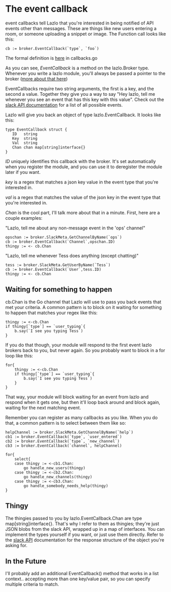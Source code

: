 # The event callback

event callbacks tell Lazlo that you're interested in being notified of API
events other than messages. These are things like new users entering a room, or
someone uploading a snippet or image. The Function call looks like this:

```
cb := broker.EventCallback(`type`, `foo`)
```

The formal definition is [here](https://github.com/klaidliadon/lazlo/blob/master/lib/callbacks.go#L132) in callbacks.go

As you can see, *EventCallback* is a method on the lazlo.Broker type.
Whenever you write a lazlo module, you'll always be passed a pointer to the
broker ([more about that here](plugins.md))

EventCallbacks require two string arguments, the first is a key, and the second
a value. Together they give you a way to say "Hey lazlo, tell me whenever you
see an event that has this key with this value". Check out the [slack API
documentation]() for a list of all possible events.

Lazlo will give you back an object of type lazlo.EventCallback. It looks like
this: 

```
type EventCallback struct {
   ID   string
   Key  string
   Val  string
   Chan chan map[string]interface{}
}
```

*ID* uniquely identifies this callback with the broker. It's set automatically
when you register the module, and you can use it to deregister the module later
if you want.

*key* is a regex that matches a json key value in the event type that you're interested in.

*val* is a regex that matches the value of the json key in the event type that
you're interested in. 

*Chan* is the cool part, I'll talk more about that in a minute. First, here are a couple examples:


"Lazlo, tell me about any non-message event in the 'ops' channel"
```
opschan := broker.SlackMeta.GetChannelByName(`ops`)
cb := broker.EventCallback(`Channel`,opschan.ID)
thingy := <- cb.Chan
```

"Lazlo, tell me whenever Tess does anything (except chatting)"
```
tess := broker.SlackMeta.GetUserByName(`Tess`)
cb := broker.EventCallback(`User`,tess.ID)
thingy := <- cb.Chan
```

## Waiting for something to happen
cb.Chan is the Go channel that Lazlo will use to pass you back events that
met your criteria. A common pattern is to block on it waiting for something to
happen that matches your regex like this: 

```
thingy := <-cb.Chan
if thingy[`type`] == `user_typing`{
	b.say(`I see you typing Tess`)
}
``` 

If you do that though, your module will respond to the first event lazlo
brokers back to you, but never again.  So you probably want to block in a for
loop like this: 

```
for{
	thingy := <-cb.Chan
	if thingy[`type`] == `user_typing`{
		b.say(`I see you typing Tess`)
	}
}
```

That way, your module will block waiting for an event from lazlo and respond
when it gets one, but then it'll loop back around and block again, waiting for
the next matching event.

Remember you can register as many callbacks as you like. When you do that, a
common pattern is to select between them like so: 


```
helpChannel := broker.SlackMeta.GetChannelByName(`help`)
cb1 := broker.EventCallback(`type`, `user_entered`)
cb2 := broker.EventCallback(`type`, `new_channel`)
cb3 := broker.EventCallback(`channel`, helpChannel)

for{
	select{
	case thingy := <-cb1.Chan:
		go handle_new_users(thingy)
	case thingy := <-cb2.Chan:
		go handle_new_channels(thingy)
	case thingy := <-cb3.Chan:
		go handle_somebody_needs_help(thingy)
}
``` 

## Thingy
The thingies passed to you by lazlo.EventCallback.Chan are type
map[string]interface{}. That's why I refer to them as thingies; they're just
JSON blobs from the slack API, wrapped up in a map of interfaces. You can
implement the types yourself if you want, or just use them directly. Refer to
the [slack API]() documentation for the response structure of the object you're
asking for. 


## In the Future
I'll probably add an additional EventCallback() method that works in a list
context.. accepting more than one key/value pair, so you can specify multiple
criteria to match. 
